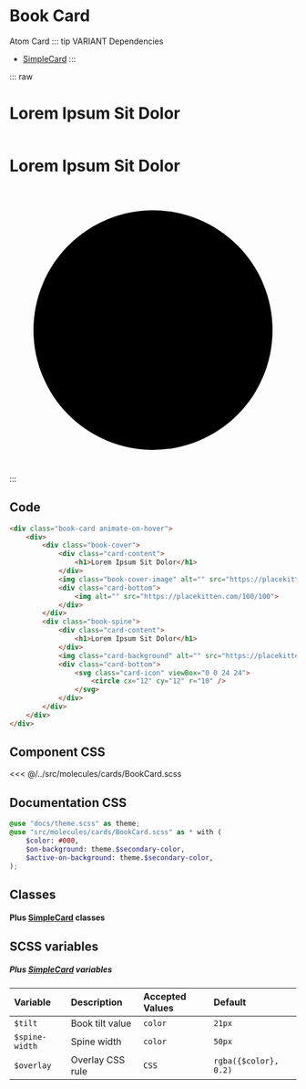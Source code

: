 # Book Card
<Badge type="tip">Atom</Badge> <Badge type="info">Card</Badge>
::: tip VARIANT Dependencies
- [SimpleCard](/molecules/cards/SimpleCard.md)
:::

::: raw
<div class="dev-section">
    <div class="book-card animate-on-hover">
        <div>
            <div class="book-cover">
                <div class="card-content">
                    <h1>Lorem Ipsum Sit Dolor</h1>
                </div>
                <img class="book-cover-image" alt="" src="https://placekitten.com/400/600">
                <div class="card-bottom">
                    <img alt="" src="https://placekitten.com/100/100">
                </div>
            </div>
            <div class="book-spine">
                <div class="card-content">
                    <h1>Lorem Ipsum Sit Dolor</h1>
                </div>
                <img class="card-background" alt="" src="https://placekitten.com/100/600">
                <div class="card-bottom">
                    <svg class="card-icon" viewBox="0 0 24 24">
                        <circle cx="12" cy="12" r="10" />
                    </svg>
                </div>
            </div>
        </div>
    </div>
</div>
:::

## Code

```html
<div class="book-card animate-on-hover">
    <div>
        <div class="book-cover">
            <div class="card-content">
                <h1>Lorem Ipsum Sit Dolor</h1>
            </div>
            <img class="book-cover-image" alt="" src="https://placekitten.com/400/600">
            <div class="card-bottom">
                <img alt="" src="https://placekitten.com/100/100">
            </div>
        </div>
        <div class="book-spine">
            <div class="card-content">
                <h1>Lorem Ipsum Sit Dolor</h1>
            </div>
            <img class="card-background" alt="" src="https://placekitten.com/100/600">
            <div class="card-bottom">
                <svg class="card-icon" viewBox="0 0 24 24">
                    <circle cx="12" cy="12" r="10" />
                </svg>
            </div>
        </div>
    </div>
</div>
```

## Component CSS

<<< @/../src/molecules/cards/BookCard.scss

## Documentation CSS

```scss
@use "docs/theme.scss" as theme;
@use "src/molecules/cards/BookCard.scss" as * with (
    $color: #000,
    $on-background: theme.$secondary-color,
    $active-on-background: theme.$secondary-color,
);
```

## Classes
#### Plus [SimpleCard](/molecules/cards/SimpleCard.md) classes

## SCSS variables
##### Plus [SimpleCard](/molecules/cards/SimpleCard.md) variables

| Variable       | Description      | Accepted Values | Default               |
|:---------------|:-----------------|:----------------|:----------------------|
| `$tilt`        | Book tilt value  | `color`         | `21px`                |
| `$spine-width` | Spine width      | `color`         | `50px`                |
| `$overlay`     | Overlay CSS rule | `CSS`           | `rgba({$color}, 0.2)` |


<style lang="scss">
@use "docs/theme.scss" as theme;
@use "src/molecules/cards/BookCard.scss" as * with (
    $color: #000,
    $on-background: theme.$secondary-color,
    $active-on-background: theme.$secondary-color,
);
</style>